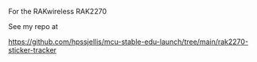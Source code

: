 For the RAKwireless RAK2270

See my repo at 

https://github.com/hpssjellis/mcu-stable-edu-launch/tree/main/rak2270-sticker-tracker


